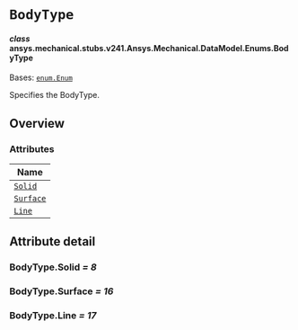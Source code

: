 # `BodyType`



#### *class* ansys.mechanical.stubs.v241.Ansys.Mechanical.DataModel.Enums.BodyType

Bases: [`enum.Enum`](https://docs.python.org/3/library/enum.html#enum.Enum)

Specifies the BodyType.

<!-- !! processed by numpydoc !! -->

<a id="overview"></a>

## Overview

### Attributes

| Name |
| ------------------------------------------------------------------------------------------------ |
| [`Solid`](../../../../../v242/Ansys/Mechanical/DataModel/Enums/BodyType.md#BodyType.Solid) |
| [`Surface`](../../../../../v242/Ansys/Mechanical/DataModel/Enums/BodyType.md#BodyType.Surface) |
| [`Line`](../../../../../v242/Ansys/Mechanical/DataModel/Enums/BodyType.md#BodyType.Line) |

<a id="attribute-detail"></a>

## Attribute detail

<a id="BodyType.Solid"></a>

### BodyType.Solid *= 8*

<a id="BodyType.Surface"></a>

### BodyType.Surface *= 16*

<a id="BodyType.Line"></a>

### BodyType.Line *= 17*


